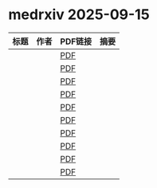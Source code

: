 # medrxiv 2025-09-15

| 标题 | 作者 | PDF链接 |  摘要 |
|------|------|--------|------|
|  |  | [PDF](https://doi.org/10.1101/2025.09.12.25335577) |  |
|  |  | [PDF](https://doi.org/10.1101/2025.09.12.25335567) |  |
|  |  | [PDF](https://doi.org/10.1101/2025.09.12.25335653) |  |
|  |  | [PDF](https://doi.org/10.1101/2025.09.11.25335614) |  |
|  |  | [PDF](https://doi.org/10.1101/2025.09.12.25335325) |  |
|  |  | [PDF](https://doi.org/10.1101/2025.09.12.25335651) |  |
|  |  | [PDF](https://doi.org/10.1101/2025.09.13.25335688) |  |
|  |  | [PDF](https://doi.org/10.1101/2025.09.12.25335671) |  |
|  |  | [PDF](https://doi.org/10.1101/2025.09.12.25335580) |  |
|  |  | [PDF](https://doi.org/10.1101/2025.09.12.25335624) |  |
